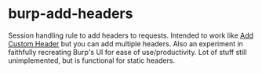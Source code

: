 # burp-add-headers

Session handling rule to add headers to requests. Intended to work like [Add Custom Header](https://github.com/lorenzog/burpAddCustomHeader) but you can add multiple headers. Also an experiment in faithfully recreating Burp's UI for ease of use/productivity. Lot of stuff still unimplemented, but is functional for static headers.
